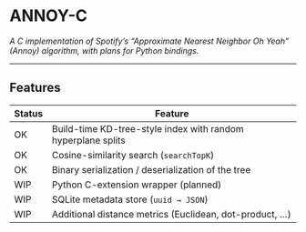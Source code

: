# ANNOY-C
*A C implementation of Spotify’s “Approximate Nearest Neighbor Oh Yeah” (Annoy) algorithm, with plans for Python bindings.*

---

## Features

| Status | Feature |
|--------|---------|
| OK | Build-time KD-tree-style index with random hyperplane splits |
| OK | Cosine-similarity search (`searchTopK`) |
| OK | Binary serialization / deserialization of the tree |
| WIP | Python C-extension wrapper (planned) |
| WIP | SQLite metadata store (`uuid → JSON`) |
| WIP | Additional distance metrics (Euclidean, dot-product, …) |


